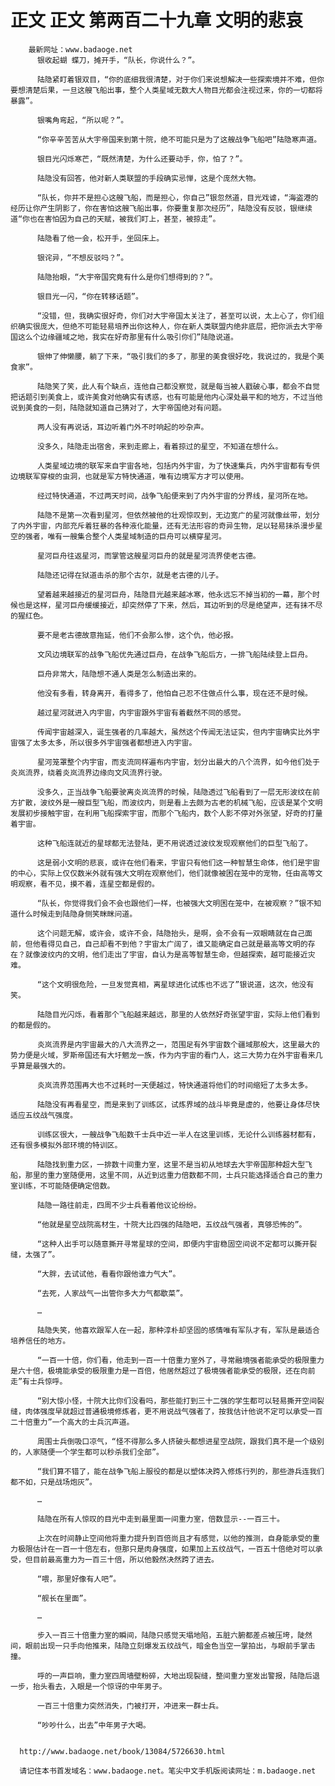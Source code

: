 # 正文 正文 第两百二十九章 文明的悲哀
        最新网址：www.badaoge.net
          银收起蝴 蝶刀，摊开手，“队长，你说什么？”。
      
          陆隐紧盯着银双目，“你的底细我很清楚，对于你们来说想解决一些探索境并不难，但你要想清楚后果，一旦这艘飞船出事，整个人类星域无数大人物目光都会注视过来，你的一切都将暴露”。
      
          银嘴角弯起，“所以呢？”。
      
          “你辛辛苦苦从大宇帝国来到第十院，绝不可能只是为了这艘战争飞船吧”陆隐寒声道。
      
          银目光闪烁寒芒，“既然清楚，为什么还要动手，你，怕了？”。
      
          陆隐没有回答，他对新人类联盟的手段确实忌惮，这是个庞然大物。
      
          “队长，你并不是担心这艘飞船，而是担心，你自己”银忽然道，目光戏谑，“海盗港的经历让你产生阴影了，你在害怕这艘飞船出事，你要重复那次经历”，陆隐没有反驳，银继续道“你也在害怕因为自己的天赋，被我们盯上，甚至，被掠走”。
      
          陆隐看了他一会，松开手，坐回床上。
      
          银诧异，“不想反驳吗？”。
      
          陆隐抬眼，“大宇帝国究竟有什么是你们想得到的？”。
      
          银目光一闪，“你在转移话题”。
      
          “没错，但，我确实很好奇，你们对大宇帝国太关注了，甚至可以说，太上心了，你们组织确实很庞大，但绝不可能轻易培养出你这种人，你在新人类联盟内绝非底层，把你派去大宇帝国这么个边缘疆域之地，我实在好奇那里有什么吸引你们”陆隐说道。
      
          银伸了伸懒腰，躺了下来，“吸引我们的多了，那里的美食很好吃，我说过的，我是个美食家”。
      
          陆隐笑了笑，此人有个缺点，连他自己都没察觉，就是每当被人戳破心事，都会不自觉把话题引到美食上，或许美食对他确实有诱惑，也有可能是他内心深处最平和的地方，不过当他说到美食的一刻，陆隐就知道自己猜对了，大宇帝国绝对有问题。
      
          两人没有再说话，耳边听着门外不时响起的吵杂声。
      
          没多久，陆隐走出宿舍，来到走廊上，看着掠过的星空，不知道在想什么。
      
          人类星域边境的联军来自宇宙各地，包括内外宇宙，为了快速集兵，内外宇宙都有专供边境联军穿梭的虫洞，也就是军方特快通道，唯有边境军方才可以使用。
      
          经过特快通道，不过两天时间，战争飞船便来到了内外宇宙的分界线，星河所在地。
      
          陆隐不是第一次看到星河，但依然被他的壮观惊叹到，无边宽广的星河就像丝带，划分了内外宇宙，内部充斥着狂暴的各种液化能量，还有无法形容的奇异生物，足以轻易抹杀漫步星空的强者，唯有一艘集合整个人类星域制造的巨舟可以横穿星河。
      
          星河巨舟往返星河，而掌管这艘星河巨舟的就是星河流界使老古德。
      
          陆隐还记得在狱道击杀的那个古尔，就是老古德的儿子。
      
          望着越来越接近的星河巨舟，陆隐目光越来越冰寒，他永远忘不掉当初的一幕，那个时候也是这样，星河巨舟缓缓接近，却突然停了下来，然后，耳边听到的尽是绝望声，还有抹不尽的猩红色。
      
          要不是老古德故意拖延，他们不会那么惨，这个仇，他必报。
      
          文风边境联军的战争飞船优先通过巨舟，在战争飞船后方，一排飞船陆续登上巨舟。
      
          巨舟非常大，陆隐想不通人类是怎么制造出来的。
      
          他没有多看，转身离开，看得多了，他怕自己忍不住做点什么事，现在还不是时候。
      
          越过星河就进入内宇宙，内宇宙跟外宇宙有着截然不同的感觉。
      
          传闻宇宙越深入，诞生强者的几率越大，虽然这个传闻无法证实，但内宇宙确实比外宇宙强了太多太多，所以很多外宇宙强者都想进入内宇宙。
      
          星河笼罩整个内宇宙，而支流同样遍布内宇宙，划分出最大的八个流界，如今他们处于炎岚流界，绕着炎岚流界边缘向文风流界行驶。
      
          没多久，正当战争飞船要驶离炎岚流界的时候，陆隐透过飞船看到了一层无形波纹在前方扩散，波纹外是一艘巨型飞船，而波纹内，则是看上去颇为古老的机械飞船，应该是某个文明发展初步接触宇宙，在利用飞船探索宇宙，而那个飞船内，数个人影不停对外张望，好奇的打量着宇宙。
      
          这种飞船连就近的星球都无法登陆，更不用说透过波纹发现观察他们的巨型飞船了。
      
          这是弱小文明的悲哀，或许在他们看来，宇宙只有他们这一种智慧生命体，他们是宇宙的中心，实际上仅仅数米外就有强大文明在观察他们，他们就像被困在笼中的宠物，任由高等文明观察，看不见，摸不着，连星空都是假的。
      
          “队长，你觉得我们会不会也跟他们一样，也被强大文明困在笼中，在被观察？”银不知道什么时候走到陆隐身侧笑眯眯问道。
      
          这个问题无解，或许会，或许不会，陆隐抬头，是啊，会不会有一双眼睛就在自己面前，但他看得见自己，自己却看不到他？宇宙太广阔了，谁又能确定自己就是最高等文明的存在？就像波纹内的文明，他们走出了宇宙，自认为是高等智慧生命，但越探索，越可能接近灾难。
      
          “这个文明很危险，一旦发觉真相，离星球进化试炼也不远了”银说道，这次，他没有笑。
      
          陆隐目光闪烁，看着那个飞船越来越远，那里的人依然好奇张望宇宙，实际上他们看到的都是假的。
      
          炎岚流界是内宇宙最大的八大流界之一，范围足有外宇宙数个疆域那般大，这里最大的势力便是火域，罗斯帝国还有大圩魍龙一族，作为内宇宙的看门人，这三大势力在外宇宙看来几乎算是最强大的。
      
          炎岚流界范围再大也不过耗时一天便越过，特快通道将他们的时间缩短了太多太多。
      
          陆隐没有再看星空，而是来到了训练区，试炼界域的战斗毕竟是虚的，他要让身体尽快适应五纹战气强度。
      
          训练区很大，一艘战争飞船数千士兵中近一半人在这里训练，无论什么训练器材都有，还有很多模拟外部环境的特训区。
      
          陆隐找到重力区，一排数十间重力室，这里不是当初从地球去大宇帝国那种超大型飞船，那里的重力室随便用，这里不同，从近到远重力倍数都不同，士兵只能选择适合自己的重力室训练，不可能随便确定倍数。
      
          陆隐一路往前走，四周不少士兵看着他议论纷纷。
      
          “他就是星空战院高材生，十院大比四强的陆隐吧，五纹战气强者，真够恐怖的”。
      
          “这种人出手可以随意撕开寻常星球的空间，即便内宇宙稳固空间说不定都可以撕开裂缝，太强了”。
      
          “大胖，去试试他，看看你跟他谁力气大”。
      
          “去死，人家战气一出管你多大力气都歇菜”。
      
          …
      
          陆隐失笑，他喜欢跟军人在一起，那种淳朴却坚固的感情唯有军队才有，军队是最适合培养信任的地方。
      
          “一百一十倍，你们看，他走到一百一十倍重力室外了，寻常融境强者能承受的极限重力是六十倍，极境能承受的极限重力是一百倍，他居然超过了极境强者能承受的极限，还在向前走”有士兵惊呼。
      
          “别大惊小怪，十院大比你们没看吗，那些能打到三十二强的学生都可以轻易撕开空间裂缝，肉体强度早就超过普通极境修炼者，更不用说战气强者了，按我估计他说不定可以承受一百二十倍重力”一个高大的士兵沉声道。
      
          周围士兵倒吸口凉气，“怪不得那么多人挤破头都想进星空战院，跟我们真不是一个级别的，人家随便一个学生都可以秒杀我们全部”。
      
          “我们算不错了，能在战争飞船上服役的都是以塑体决跨入修炼行列的，那些游兵连我们都不如，只是战场炮灰”。
      
          …
      
          陆隐在所有人惊叹的目光中走到最里面一间重力室，倍数显示--一百三十。
      
          上次在时间静止空间他将重力提升到百倍尚且才有感觉，以他的推测，自身能承受的重力极限估计在一百一十倍左右，但那只是肉身强度，如果加上五纹战气，一百五十倍绝对可以承受，但目前最高重力为一百三十倍，所以他毅然决然跨了进去。
      
          “喂，那里好像有人吧”。
      
          “舰长在里面”。
      
          …
      
          步入一百三十倍重力室的瞬间，陆隐只感觉天塌地陷，五脏六腑都差点被压垮，陡然间，眼前出现一只手向他推来，陆隐立刻爆发五纹战气，暗金色当空一掌拍出，与眼前手掌击撞。
      
          呼的一声巨响，重力室四周墙壁粉碎，大地出现裂缝，整间重力室发出警报，陆隐后退一步，抬头看去，入眼是一个惊讶的中年男子。
      
          一百三十倍重力突然消失，门被打开，冲进来一群士兵。
      
          “吵吵什么，出去”中年男子大喝。
      
      
      http://www.badaoge.net/book/13084/5726630.html
      
      请记住本书首发域名：www.badaoge.net。笔尖中文手机版阅读网址：m.badaoge.net